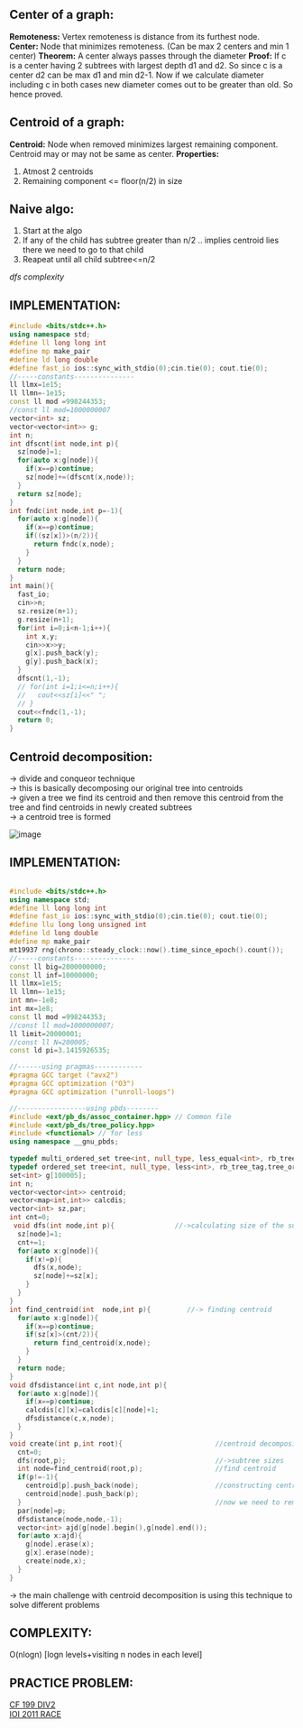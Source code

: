 **Center of a graph:**
--

**Remoteness:** Vertex remoteness is distance from its furthest node.\
**Center:** Node that minimizes remoteness. (Can be max 2 centers and min 1 center)
**Theorem:** A center always passes through the diameter
**Proof:** If c is a center having 2 subtrees with largest depth d1 and d2. So since c is a center d2 can be max d1 and min d2-1. Now if we calculate diameter including c in both cases new diameter comes out to be greater than old. So hence proved.

**Centroid of a graph:**
--

**Centroid:** Node when removed minimizes largest remaining component. Centroid may or may not be same as center.
**Properties:**
1. Atmost 2 centroids
2. Remaining component <= floor(n/2) in size


**Naive algo:**
--
1. Start at the algo
2. If any of the child has subtree greater than n/2 .. implies centroid lies there we need to go to that child 
3. Reapeat until all child subtree<=n/2

*dfs complexity*

**IMPLEMENTATION:**
--

```cpp
#include <bits/stdc++.h>
using namespace std;
#define ll long long int
#define mp make_pair
#define ld long double
#define fast_io ios::sync_with_stdio(0);cin.tie(0); cout.tie(0);
//-----constants---------------
ll llmx=1e15;
ll llmn=-1e15;
const ll mod =998244353;
//const ll mod=1000000007
vector<int> sz;
vector<vector<int>> g;
int n;
int dfscnt(int node,int p){
  sz[node]=1;
  for(auto x:g[node]){
    if(x==p)continue;
    sz[node]+=(dfscnt(x,node));
  }
  return sz[node];
}
int fndc(int node,int p=-1){
  for(auto x:g[node]){
    if(x==p)continue;
    if((sz[x])>(n/2)){
      return fndc(x,node);
    }
  }
  return node;
}
int main(){
  fast_io;
  cin>>n;
  sz.resize(n+1);
  g.resize(n+1);
  for(int i=0;i<n-1;i++){
    int x,y;
    cin>>x>>y;
    g[x].push_back(y);
    g[y].push_back(x);
  }
  dfscnt(1,-1);
  // for(int i=1;i<=n;i++){
  //   cout<<sz[i]<<" ";
  // }
  cout<<fndc(1,-1);
  return 0;
}
```

**Centroid decomposition:**
--

-> divide and conqueor technique\
-> this is basically decomposing our original tree into centroids\
-> given a tree we find its centroid and then remove this centroid from the tree and find centroids in newly created subtrees\
-> a centroid tree is formed 

![image](https://user-images.githubusercontent.com/94597499/174425391-df74bde3-26c7-4182-b7de-717b687a3b86.png)


**IMPLEMENTATION:**
--
```cpp

#include <bits/stdc++.h>
using namespace std;
#define ll long long int
#define fast_io ios::sync_with_stdio(0);cin.tie(0); cout.tie(0);
#define llu long long unsigned int
#define ld long double
#define mp make_pair
mt19937 rng(chrono::steady_clock::now().time_since_epoch().count());
//-----constants---------------
const ll big=2000000000;
const ll inf=10000000;
ll llmx=1e15;
ll llmn=-1e15;
int mn=-1e8;
int mx=1e8;
const ll mod =998244353;
//const ll mod=1000000007;
ll limit=20000001;
//const ll N=200005;
const ld pi=3.1415926535;

//------using pragmas------------
#pragma GCC target ("avx2")
#pragma GCC optimization ("O3")
#pragma GCC optimization ("unroll-loops")

//-----------------using pbds--------
#include <ext/pb_ds/assoc_container.hpp> // Common file
#include <ext/pb_ds/tree_policy.hpp>
#include <functional> // for less
using namespace __gnu_pbds;
 
typedef multi_ordered_set tree<int, null_type, less_equal<int>, rb_tree_tag, tree_order_statistics_node_update> multi_set;
typedef ordered_set tree<int, null_type, less<int>, rb_tree_tag,tree_order_statistics_node_update> ordered_set;
set<int> g[100005];
int n;
vector<vector<int>> centroid;
vector<map<int,int>> calcdis;
vector<int> sz,par;
int cnt=0;
 void dfs(int node,int p){               //->calculating size of the subtrees through dfs traversal
  sz[node]=1;
  cnt+=1;
  for(auto x:g[node]){
    if(x!=p){
      dfs(x,node);
      sz[node]+=sz[x];
    }
  }
}
int find_centroid(int  node,int p){         //-> finding centroid
  for(auto x:g[node]){
    if(x==p)continue;
    if(sz[x]>(cnt/2)){
      return find_centroid(x,node);
    }
  }
  return node;
}
void dfsdistance(int c,int node,int p){
  for(auto x:g[node]){
    if(x==p)continue;
    calcdis[c][x]=calcdis[c][node]+1;
    dfsdistance(c,x,node);
  }
}
void create(int p,int root){                       //centroid decomposition
  cnt=0;
  dfs(root,p);                                     //->subtree sizes
  int node=find_centroid(root,p);                  //find centroid 
  if(p!=-1){
    centroid[p].push_back(node);                   //constructing centroid tree
    centroid[node].push_back(p);
  }                                                //now we need to remove every edge of type node->x and x->node removing node to x is easy for x-> node uhm
  par[node]=p;       
  dfsdistance(node,node,-1);                  
  vector<int> ajd(g[node].begin(),g[node].end());                               
  for(auto x:ajd){ 
    g[node].erase(x);
    g[x].erase(node);
    create(node,x);
  }
}

```

-> the main challenge with centroid decomposition is using this technique to solve different problems

**COMPLEXITY:**
--
O(nlogn) [logn levels+visiting n nodes in each level]


**PRACTICE PROBLEM:**
--

[CF 199 DIV2](https://codeforces.com/contest/342/problem/E)\
[IOI 2011 RACE](https://oj.uz/problem/view/IOI11_race)
